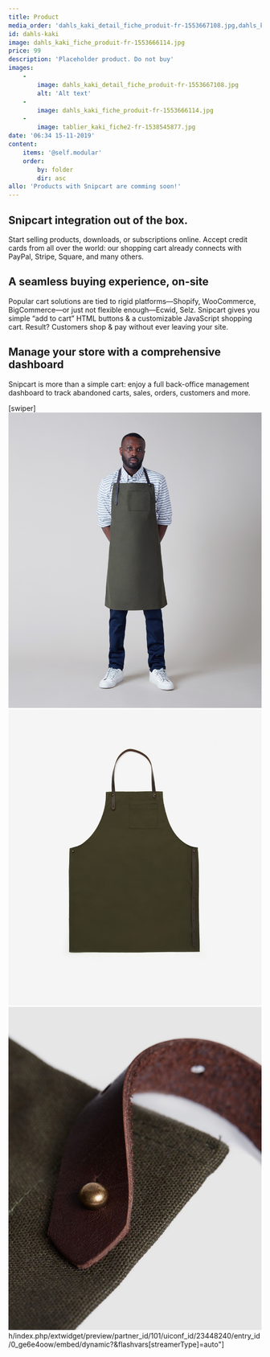 ```yaml
---
title: Product
media_order: 'dahls_kaki_detail_fiche_produit-fr-1553667108.jpg,dahls_kaki_fiche_produit-fr-1553666114.jpg,tablier_kaki_fiche2-fr-1538545877.jpg'
id: dahls-kaki
image: dahls_kaki_fiche_produit-fr-1553666114.jpg
price: 99
description: 'Placeholder product. Do not buy'
images:
    -
        image: dahls_kaki_detail_fiche_produit-fr-1553667108.jpg
        alt: 'Alt text'
    -
        image: dahls_kaki_fiche_produit-fr-1553666114.jpg
    -
        image: tablier_kaki_fiche2-fr-1538545877.jpg
date: '06:34 15-11-2019'
content:
    items: '@self.modular'
    order:
        by: folder
        dir: asc
allo: 'Products with Snipcart are comming soon!'
---
```


## Snipcart integration out of the box.
Start selling products, downloads, or subscriptions online. Accept credit cards from all over the world: our shopping cart already connects with PayPal, Stripe, Square, and many others.

## A seamless buying experience, on-site
Popular cart solutions are tied to rigid platforms—Shopify, WooCommerce, BigCommerce—or just not flexible enough—Ecwid, Selz. Snipcart gives you simple “add to cart” HTML buttons & a customizable JavaScript shopping cart. Result? Customers shop & pay without ever leaving your site.

## Manage your store with a comprehensive dashboard
Snipcart is more than a simple cart: enjoy a full back-office management dashboard to track abandoned carts, sales, orders, customers and more.

[swiper]
![](dahls_kaki_detail_fiche_produit-fr-1553667108.jpg)
![](dahls_kaki_fiche_produit-fr-1553666114.jpg)
![](tablier_kaki_fiche2-fr-1538545877.jpg)
h/index.php/extwidget/preview/partner_id/101/uiconf_id/23448240/entry_id/0_ge6e4oow/embed/dynamic?&flashvars[streamerType]=auto"]